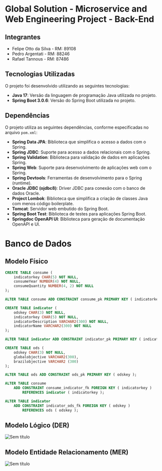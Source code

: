 #  Global Solution - Microservice and Web Engineering Project - Back-End

## Integrantes
- Felipe Otto da Silva - RM: 89108
- Pedro Argentati - RM: 88246
- Rafael Tannous - RM: 87486

## Tecnologias Utilizadas
O projeto foi desenvolvido utilizando as seguintes tecnologias:

- **Java 17**: Versão da linguagem de programação Java utilizada no projeto.
- **Spring Boot 3.0.6**: Versão do Spring Boot utilizada no projeto.

## Dependências
O projeto utiliza as seguintes dependências, conforme especificadas no arquivo `pom.xml`:

- **Spring Data JPA**: Biblioteca que simplifica o acesso a dados com o Spring.
- **Spring JDBC**: Suporte para acesso a dados relacionais com o Spring.
- **Spring Validation**: Biblioteca para validação de dados em aplicações Spring.
- **Spring Web**: Suporte para desenvolvimento de aplicações web com o Spring.
- **Spring Devtools**: Ferramentas de desenvolvimento para o Spring (runtime).
- **Oracle JDBC (ojdbc8)**: Driver JDBC para conexão com o banco de dados Oracle.
- **Project Lombok**: Biblioteca que simplifica a criação de classes Java com menos código boilerplate.
- **Tomcat**: Servidor web embutido do Spring Boot.
- **Spring Boot Test**: Biblioteca de testes para aplicações Spring Boot.
- **Springdoc OpenAPI UI**: Biblioteca para geração de documentação OpenAPI e UI.

# Banco de Dados

## Modelo Físico
```SQL
CREATE TABLE consume (
    indicatorkey CHAR(5) NOT NULL,
    consumeYear NUMBER(4) NOT NULL,
    consumeQuantity NUMBER(4, 2) NOT NULL
);

ALTER TABLE consume ADD CONSTRAINT consume_pk PRIMARY KEY ( indicatorkey );

CREATE TABLE indicator (
    odskey CHAR(3) NOT NULL,
    indicatorkey CHAR(5) NOT NULL,
    indicatorDescription VARCHAR2(300) NOT NULL,
    indicatorName VARCHAR2(300) NOT NULL
);

ALTER TABLE indicator ADD CONSTRAINT indicator_pk PRIMARY KEY ( indicatorkey );

CREATE TABLE ods (
    odskey CHAR(3) NOT NULL,
    globalobjective VARCHAR2(300),
    brazilobjective VARCHAR2 (300)
);

ALTER TABLE ods ADD CONSTRAINT ods_pk PRIMARY KEY ( odskey );

ALTER TABLE consume
    ADD CONSTRAINT consume_indicator_fk FOREIGN KEY ( indicatorkey )
        REFERENCES indicator ( indicatorkey );

ALTER TABLE indicator
    ADD CONSTRAINT indicator_ods_fk FOREIGN KEY ( odskey )
        REFERENCES ods ( odskey );

```

## Modelo Lógico (DER)
![Sem título](https://github.com/peargenfiap/gs-micro-2sem/assets/115407377/e33c4a72-b651-46d0-91d8-f0bcd2589dde)

## Modelo Entidade Relacionamento (MER)
![Sem título](https://github.com/peargenfiap/gs-micro-2sem/assets/115407377/4bb996a5-48de-43ca-8a65-de296f49d8f6)


